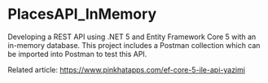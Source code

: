# PlacesAPI_InMemory
Developing a REST API using .NET 5 and Entity Framework Core 5 with an in-memory database.
This project includes a Postman collection which can be imported into Postman to test this API.

Related article:
https://www.pinkhatapps.com/ef-core-5-ile-api-yazimi
